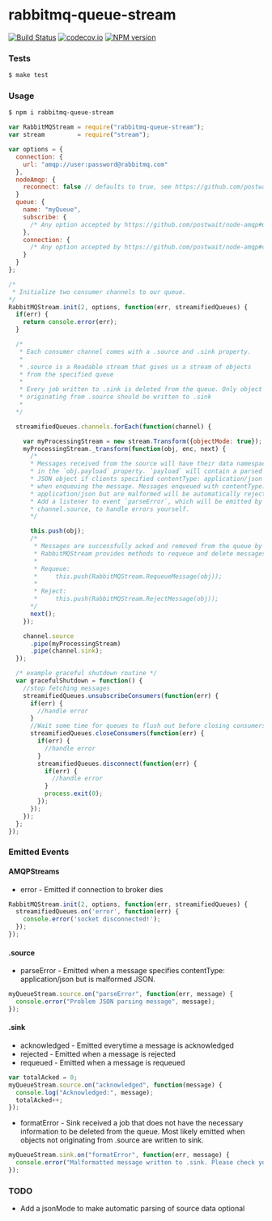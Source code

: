 # rabbitmq-queue-stream
[![Build Status](https://travis-ci.org/classdojo/rabbitmq-queue-stream.svg?branch=master)](https://travis-ci.org/classdojo/rabbitmq-queue-stream)
[![codecov.io](https://codecov.io/github/classdojo/rabbitmq-queue-stream/coverage.svg?branch=master)](https://codecov.io/github/classdojo/rabbitmq-queue-stream?branch=master)
[![NPM version](https://badge.fury.io/js/rabbitmq-queue-stream.png)](http://badge.fury.io/js/rabbitmq-queue-stream)


### Tests
```bash
$ make test
```

### Usage
```bash
$ npm i rabbitmq-queue-stream
```

```javascript
var RabbitMQStream = require("rabbitmq-queue-stream");
var stream         = require("stream");

var options = {
  connection: {
    url: "amqp://user:password@rabbitmq.com"
  },
  nodeAmqp: {
    reconnect: false // defaults to true, see https://github.com/postwait/node-amqp#connection-options-and-url (search for reconnect)
  }
  queue: {
    name: "myQueue",
    subscribe: {
      /* Any option accepted by https://github.com/postwait/node-amqp#queuesubscribeoptions-listener */
    },
    connection: {
      /* Any option accepted by https://github.com/postwait/node-amqp#connectionqueuename-options-opencallback */
    }
  }
};

/*
 * Initialize two consumer channels to our queue.
*/
RabbitMQStream.init(2, options, function(err, streamifiedQueues) {
  if(err) {
    return console.error(err);
  }

  /*
   * Each consumer channel comes with a .source and .sink property.
   * 
   * .source is a Readable stream that gives us a stream of objects
   * from the specified queue
   *
   * Every job written to .sink is deleted from the queue. Only object
   * originating from .source should be written to .sink
   *
  */

  streamifiedQueues.channels.forEach(function(channel) {

    var myProcessingStream = new stream.Transform({objectMode: true});
    myProcessingStream._transform(function(obj, enc, next) {
      /*
      * Messages received from the source will have their data namespaced
      * in the `obj.payload` property. `payload` will contain a parsed 
      * JSON object if clients specified contentType: application/json
      * when enqueuing the message. Messages enqueued with contentType:
      * application/json but are malformed will be automatically rejected.
      * Add a listener to event `parseError`, which will be emitted by
      * channel.source, to handle errors yourself.
      */

      this.push(obj);
      /*
       * Messages are successfully acked and removed from the queue by default.
       * RabbitMQStream provides methods to requeue and delete messages too.
       *
       * Requeue:
       *     this.push(RabbitMQStream.RequeueMessage(obj));
       *
       * Reject:
       *     this.push(RabbitMQStream.RejectMessage(obj));
      */
      next();
    });

    channel.source
      .pipe(myProcessingStream)
      .pipe(channel.sink);
  });

  /* example graceful shutdown routine */
  var gracefulShutdown = function() {
    //stop fetching messages
    streamifiedQueues.unsubscribeConsumers(function(err) {
      if(err) {
        //handle error
      }
      //Wait some time for queues to flush out before closing consumers.
      streamifiedQueues.closeConsumers(function(err) {
        if(err) {
          //handle error
        }
        streamifiedQueues.disconnect(function(err) {
          if(err) {
            //handle error
          }
          process.exit(0);
        });
      });
    });
  };
});
```

### Emitted Events

#### AMQPStreams

* error - Emitted if connection to broker dies
```javascript
RabbitMQStream.init(2, options, function(err, streamifiedQueues) {
  streamifiedQueues.on('error', function(err) {
    console.error('socket disconnected!');
  });
});
```

#### .source
* parseError - Emitted when a message specifies contentType: application/json but is malformed JSON.
```javascript
myQueueStream.source.on("parseError", function(err, message) {
  console.error("Problem JSON parsing message", message);
});
```

#### .sink
* acknowledged  - Emitted everytime a message is acknowledged
* rejected      - Emitted when a message is rejected
* requeued      - Emitted when a message is requeued
```javascript
var totalAcked = 0;
myQueueStream.source.on("acknowledged", function(message) {
  console.log("Acknowledged:", message);
  totalAcked++;
});
```
* formatError - Sink received a job that does not have the necessary information to be deleted from the queue. Most likely emitted when objects not originating from .source are written to sink.
```javascript
myQueueStream.sink.on("formatError", function(err, message) {
  console.error("Malformatted message written to .sink. Please check your pipeline configuration", message);
});
```

### TODO

* Add a jsonMode to make automatic parsing of source data optional

